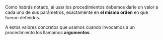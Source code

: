 Como habrás notado, al usar los procedimientos debemos darle un valor a cada uno de sus parámetros, exactamente en **el mismo orden** en que fueron definidos. 

A estos valores concretos que usamos cuando invocamos a un procedimiento los llamamos **argumentos**.